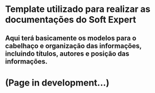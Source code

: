 # Template utilizado para realizar as documentações do Soft Expert

## Aqui terá basicamente os modelos para o cabelhaço e organização das informações, incluindo títulos, autores e posição das informações.


# (Page in development...)
